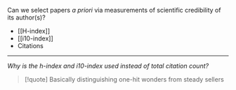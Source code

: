 Can we select papers *a priori* via measurements of scientific credibility of its author(s)?
+ [[H-index]]
+ [[i10-index]]
+ Citations
---
*Why is the h-index and i10-index used instead of total citation count?*
>[!quote]
>Basically distinguishing one-hit wonders from steady sellers
